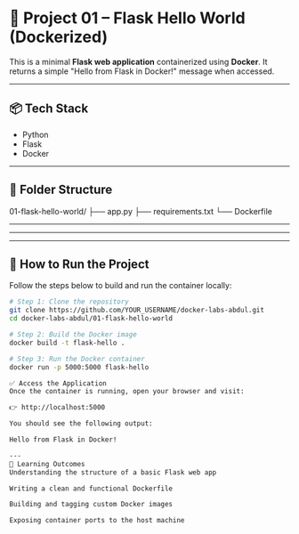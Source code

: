 # 🐍 Project 01 – Flask Hello World (Dockerized)

This is a minimal **Flask web application** containerized using **Docker**. It returns a simple "Hello from Flask in Docker!" message when accessed.

---

## 📦 Tech Stack

- Python
- Flask
- Docker

---

## 📁 Folder Structure


01-flask-hello-world/
├── app.py
├── requirements.txt
└── Dockerfile

---


---


---

## 🚀 How to Run the Project

Follow the steps below to build and run the container locally:

```bash
# Step 1: Clone the repository
git clone https://github.com/YOUR_USERNAME/docker-labs-abdul.git
cd docker-labs-abdul/01-flask-hello-world

# Step 2: Build the Docker image
docker build -t flask-hello .

# Step 3: Run the Docker container
docker run -p 5000:5000 flask-hello

✅ Access the Application
Once the container is running, open your browser and visit:

👉 http://localhost:5000

You should see the following output:

Hello from Flask in Docker!

---
🎯 Learning Outcomes
Understanding the structure of a basic Flask web app

Writing a clean and functional Dockerfile

Building and tagging custom Docker images

Exposing container ports to the host machine
